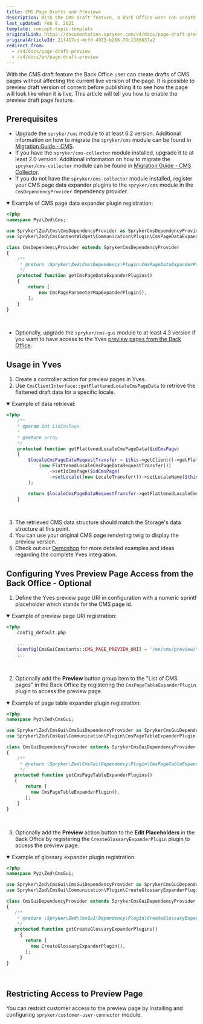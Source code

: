 ```yaml
---
title: CMS Page Drafts and Previews
description: With the CMS draft feature, a Back Office user can create drafts of CMS pages without affecting the current live version of the page.
last_updated: Feb 8, 2021
template: concept-topic-template
originalLink: https://documentation.spryker.com/v4/docs/page-draft-preview
originalArticleId: 21f417cd-dcfd-4923-b266-70c1388637a2
redirect_from:
  - /v4/docs/page-draft-preview
  - /v4/docs/en/page-draft-preview
---
```


With the CMS draft feature the Back Office user can create drafts of CMS pages without affecting the current live version of the page. It is possible to preview draft version of content before publishing it to see how the page will look like when it is live. This article will tell you how to enable the preview draft page feature.

## Prerequisites
* Upgrade the `spryker/cms` module to at least 6.2 version. Additional information on how to migrate the `spryker/cms` module can be found in [Migration Guide - CMS](/docs/scos/dev/module-migration-guides/migration-guide-cms.html).
* If you have the `spryker/cms-collector` module installed, upgrade it to at least 2.0 version. Additional information on how to migrate the `spryker/cms-collector` module can be found in [Migration Guide - CMS Collector](/docs/scos/dev/module-migration-guides/migration-guide-cms.html-collector).
* If you do not have the `spryker/cms-collector` module installed, register your CMS page data expander plugins to the `spryker/cms` module in the `CmsDependencyProvider` dependency provider.

<details open>
<summary markdown='span'>Example of CMS page data expander plugin registration:</summary>
    
```php
<?php
namespace Pyz\Zed\Cms;

use Spryker\Zed\Cms\CmsDependencyProvider as SprykerCmsDependencyProvider;
use Spryker\Zed\CmsContentWidget\Communication\Plugin\CmsPageDataExpander\CmsPageParameterMapExpanderPlugin;

class CmsDependencyProvider extends SprykerCmsDependencyProvider
{
    /**
     * @return \Spryker\Zed\Cms\Dependency\Plugin\CmsPageDataExpanderPluginInterface[]
     */
    protected function getCmsPageDataExpanderPlugins()
    {
        return [
            new CmsPageParameterMapExpanderPlugin(),
        ];
    }
}
```

<br>
</details>

* Optionally, upgrade the `spryker/cms-gui` module to at least 4.3 version if you want to have access to the Yves [preview pages from the Back Office](/docs/scos/user/back-office-user-guides/{{page.version}}/content/pages/managing-cms-pages.html#previewing-cms-pages).

## Usage in Yves
1. Create a controller action for preview pages in Yves.
2. Use `CmsClientInterface::getFlattenedLocaleCmsPageData` to retrieve the flattened draft data for a specific locale.

<details open>
<summary markdown='span'>Example of data retrieval:</summary>

```php
<?php
    /**
    * @param int $idCmsPage
    *
    * @return array
    */
    protected function getFlattenedLocaleCmsPageData($idCmsPage)
    {
        $localeCmsPageDataRequestTransfer = $this->getClient()->getFlattenedLocaleCmsPageData(
            (new FlattenedLocaleCmsPageDataRequestTransfer())
                ->setIdCmsPage($idCmsPage)
                ->setLocale((new LocaleTransfer())->setLocaleName($this->getLocale()))
        );

        return $localeCmsPageDataRequestTransfer->getFlattenedLocaleCmsPageData();
    }
```

<br>
</details>

3. The retrieved CMS data structure should match the Storage's data structure at this point.
4. You can use your original CMS page rendering twig to display the preview version.
5. Check out our [Demoshop](https://github.com/spryker/demoshop) for more detailed examples and ideas regarding the complete Yves integration.

## Configuring Yves Preview Page Access from the Back Office - Optional

1. Define the Yves preview page URI in configuration with a numeric sprintf placeholder which stands for the CMS page id.

<details open>
<summary markdown='span'>Example of preview page URI registration:</summary>

```php
<?php
    config_default.php

    ...
    $config[CmsGuiConstants::CMS_PAGE_PREVIEW_URI] = '/en/cms/preview/%d';
    ...
```

<br>
</details>

2. Optionally add the **Preview** button group item to the "List of CMS pages" in the Back Office by registering the `CmsPageTableExpanderPlugin` plugin to access the preview page.

<details open>
<summary markdown='span'>Example of page table expander plugin registration:</summary>

```php
<?php
namespace Pyz\Zed\CmsGui;

use Spryker\Zed\CmsGui\CmsGuiDependencyProvider as SprykerCmsGuiDependencyProvider;
use Spryker\Zed\CmsGui\Communication\Plugin\CmsPageTableExpanderPlugin;

class CmsGuiDependencyProvider extends SprykerCmsGuiDependencyProvider
{
    /**
     * @return \Spryker\Zed\CmsGui\Dependency\Plugin\CmsPageTableExpanderPluginInterface[]
     */
   protected function getCmsPageTableExpanderPlugins()
   {
       return [
         new CmsPageTableExpanderPlugin(),
       ];
    }
}
```

<br>
</details>

3. Optionally add the **Preview** action button to the **Edit Placeholders** in the Back Office by registering the `CreateGlossaryExpanderPlugin` plugin to access the preview page.

<details open>
<summary markdown='span'>Example of glossary expander plugin registration:</summary>

```php
<?php
namespace Pyz\Zed\CmsGui;

use Spryker\Zed\CmsGui\CmsGuiDependencyProvider as SprykerCmsGuiDependencyProvider;
use Spryker\Zed\CmsGui\Communication\Plugin\CreateGlossaryExpanderPlugin;

class CmsGuiDependencyProvider extends SprykerCmsGuiDependencyProvider
{
   /**
    * @return \Spryker\Zed\CmsGui\Dependency\Plugin\CreateGlossaryExpanderPluginInterface[]
    */
   protected function getCreateGlossaryExpanderPlugins()
     {
       return [
         new CreateGlossaryExpanderPlugin(),
       ];
     }
}
```

<br>
</details>

## Restricting Access to Preview Page
You can restrict customer access to the preview page by installing and configuring `spryker/customer-user-connector` module.

<!-- Last review date: Sep 22, 2017 -->
